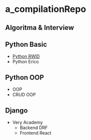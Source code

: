 # a_compilationRepo

## Algoritma & Interview

## Python Basic
- [Python RWID](#)
- Python Erico

## Python OOP
- OOP
- CRUD OOP

## Django
- Very Academy
  - Backend DRF
  - Frontend React
